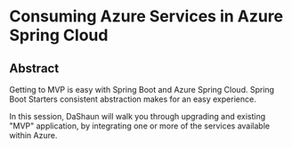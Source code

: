 # Consuming Azure Services in Azure Spring Cloud

## Abstract

Getting to MVP is easy with Spring Boot and Azure Spring Cloud.
Spring Boot Starters consistent abstraction makes for an easy experience.

In this session, DaShaun will walk you through upgrading and existing "MVP" application,
by integrating one or more of the services available within Azure.
